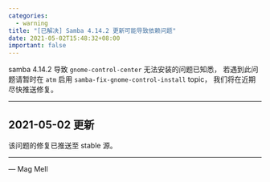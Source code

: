 ```yaml
---
categories:
  - warning
title: "[已解决] Samba 4.14.2 更新可能导致依赖问题"
date: 2021-05-02T15:48:32+08:00
important: false
---
```


samba 4.14.2 导致 `gnome-control-center` 无法安装的问题已知悉，
若遇到此问题请暂时在 `atm` 启用 `samba-fix-gnome-control-install` topic，
我们将在近期尽快推送修复。

----

2021-05-02 更新
---------------

该问题的修复已推送至 stable 源。

----

— Mag Mell
